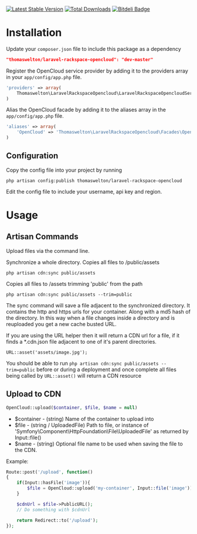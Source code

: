 [![Latest Stable Version](https://poser.pugx.org/thomaswelton/laravel-rackspace-opencloud/v/stable.png)](https://packagist.org/packages/thomaswelton/laravel-rackspace-opencloud)
[![Total Downloads](https://poser.pugx.org/thomaswelton/laravel-rackspace-opencloud/downloads.png)](https://packagist.org/packages/thomaswelton/laravel-rackspace-opencloud)
[![Bitdeli Badge](https://d2weczhvl823v0.cloudfront.net/thomaswelton/laravel-rackspace-opencloud/trend.png)](https://bitdeli.com/free "Bitdeli Badge")


# Installation

Update your `composer.json` file to include this package as a dependency
```json
"thomaswelton/laravel-rackspace-opencloud": "dev-master"
```

Register the OpenCloud service provider by adding it to the providers array in your `app/config/app.php` file.
```php
'providers' => array(
	Thomaswelton\LaravelRackspaceOpencloud\LaravelRackspaceOpencloudServiceProvider
)
```

Alias the OpenCloud facade by adding it to the aliases array in the `app/config/app.php` file.
```php
'aliases' => array(
	'OpenCloud' => 'Thomaswelton\LaravelRackspaceOpencloud\Facades\OpenCloud'
)
```

## Configuration

Copy the config file into your project by running
```
php artisan config:publish thomaswelton/laravel-rackspace-opencloud
```

Edit the config file to include your username, api key and region.

# Usage

## Artisan Commands

Upload files via the command line.

Synchronize a whole directory. Copies all files to /public/assets
```
php artisan cdn:sync public/assets
```

Copies all files to /assets trimming 'public' from the path
```
php artisan cdn:sync public/assets --trim=public
```

The sync command will save a file adjacent to the synchronized directory. It contains the http and https urls for your container. Along with a md5 hash of the directory.
In this way when a file changes inside a directory and is reuploaded you get a new cache busted URL.

If you are using the URL helper then it will return a CDN url for a file, if it finds a *.cdn.json file adjacent to one of it's parent directories.

```
URL::asset('assets/image.jpg');
```

You should be able to run `php artisan cdn:sync public/assets --trim=public` before or during a deployment and once complete all files being called by `URL::asset()` will return a CDN resource


## Upload to CDN

```php
OpenCloud::upload($container, $file, $name = null)
```

- $container - (string) Name of the container to upload into
- $file - (string / UploadedFile) Path to file, or instance of 'Symfony\Component\HttpFoundation\File\UploadedFile' as returned by Input::file()
- $name - (string) Optional file name to be used when saving the file to the CDN.

Example:
```php
Route::post('/upload', function()
{
	if(Input::hasFile('image')){
		$file = OpenCloud::upload('my-container', Input::file('image'));
	}

	$cdnUrl = $file->PublicURL();
	// Do something with $cdnUrl

	return Redirect::to('/upload');
});
```
